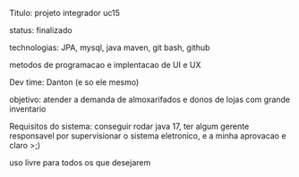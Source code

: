 Titulo: projeto integrador uc15

status: finalizado

technologias: JPA, mysql, java maven, git bash, github

metodos de programacao e implentacao de UI e UX

Dev time: Danton (e so ele mesmo)

objetivo: atender a demanda de almoxarifados e donos de lojas com grande inventario

Requisitos do sistema: conseguir rodar java 17, ter algum gerente responsavel por supervisionar o sistema eletronico, e a minha aprovacao e claro >;)

uso livre para todos os que desejarem
